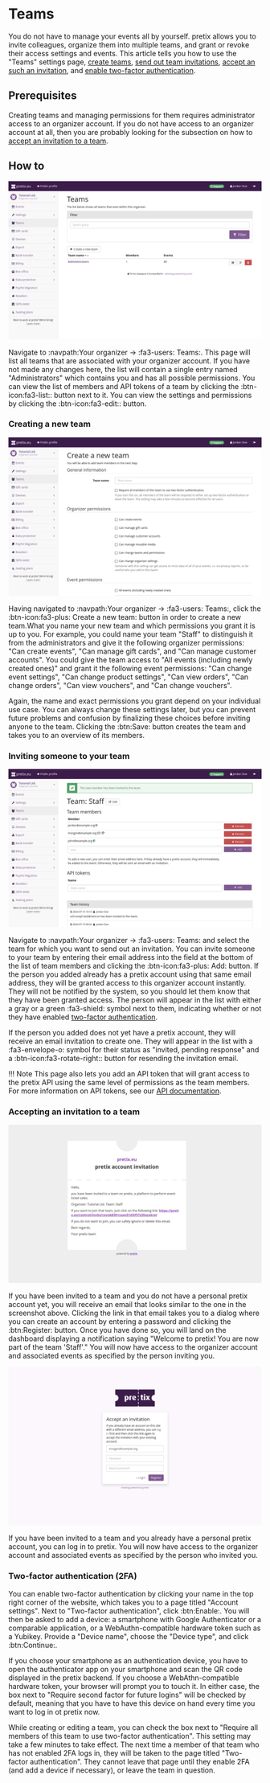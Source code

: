 # Teams

You do not have to manage your events all by yourself. 
pretix allows you to invite colleagues, organize them into multiple teams, and grant or revoke their access settings and events. 
This article tells you how to use the "Teams" settings page, [create teams](teams.md#creating-a-new-team), [send out team invitations](teams.md#inviting-someone-to-your-team), [accept an such an invitation](teams.md#accepting-an-invitation-to-a-team), and [enable two-factor authentication](teams.md#two-factor-authentication-2fa). 

## Prerequisites

Creating teams and managing permissions for them requires administrator access to an organizer account. 
If you do not have access to an organizer account at all, then you are probably looking for the subsection on how to [accept an invitation to a team](teams.md#accepting-an-invitation-to-a-team). 

## How to

![Page titled 'Teams', listing a team called 'Administrators' and showing buttons for creating, editing and viewing teams.](../assets/screens/teams/teams.png "Teams screenshot") 

Navigate to :navpath:Your organizer →  :fa3-users: Teams:. 
This page will list all teams that are associated with your organizer account. 
If you have not made any changes here, the list will contain a single entry named "Administrators" which contains you and has all possible permissions. 
You can view the list of members and API tokens of a team by clicking the :btn-icon:fa3-list:: button next to it. 
You can view the settings and permissions by clicking the :btn-icon:fa3-edit:: button. 

### Creating a new team

![Page titled 'Create a new team', with a name input, the option to require 2FA as well as several organizer and event permission settings.](../assets/screens/teams/create-team.png "Create a new team screenshot") 

Having navigated to :navpath:Your organizer → :fa3-users: Teams:, click the :btn-icon:fa3-plus: Create a new team: button in order to create a new team.What you name your new team and which permissions you grant it is up to you. 
For example, you could name your team "Staff" to distinguish it from the administrators and give it the following organizer permissions: 
"Can create events", "Can manage gift cards", and "Can manage customer accounts". 
You could give the team access to "All events (including newly created ones)" and grant it the following event permissions: 
"Can change event settings", "Can change product settings", "Can view orders", "Can change orders", "Can view vouchers", and "Can change vouchers". 

Again, the name and exact permissions you grant depend on your individual use case. 
You can always change these settings later, but you can prevent future problems and confusion by finalizing these choices before inviting anyone to the team. 
Clicking the :btn:Save: button creates the team and takes you to an overview of its members. 

### Inviting someone to your team

![Page titled 'Team: Staff', listing three members, one of them has a mail icon next to their email address.](../assets/screens/teams/team-invite.png "Team: Staff screenshot") 

Navigate to :navpath:Your organizer → :fa3-users: Teams: and select the team for which you want to send out an invitation. 
You can invite someone to your team by entering their email address into the field at the bottom of the list of team members and clicking the :btn-icon:fa3-plus: Add: button. 
If the person you added already has a pretix account using that same email address, they will be granted access to this organizer account instantly. 
They will not be notified by the system, so you should let them know that they have been granted access. 
The person will appear in the list with either a gray or a green :fa3-shield: symbol next to them, indicating whether or not they have enabled [two-factor authentication](teams.md#two-factor-authentication-2fa). 

If the person you added does not yet have a pretix account, they will receive an email invitation to create one. 
They will appear in the list with a :fa3-envelope-o: symbol for their status as "invited, pending response" and a :btn-icon:fa3-rotate-right:: button for resending the invitation email. 

!!! Note 
    This page also lets you add an API token that will grant access to the pretix API using the same level of permissions as the team members. 
    For more information on API tokens, see our [API documentation](https://docs.pretix.eu/en/latest/api/tokenauth.html). 

### Accepting an invitation to a team

![Email titled 'pretix account invitation', specifying the organizer Tutorial Ltd. and the team Staff, displaying a link for joining that team.](../assets/screens/teams/account-invitation.png "pretix account invitation screenshot") 

If you have been invited to a team and you do not have a personal pretix account yet, you will receive an email that looks similar to the one in the screenshot above. 
Clicking the link in that email takes you to a dialog where you can create an account by entering a password and clicking the :btn:Register: button. 
Once you have done so, you will land on the dashboard displaying a notification saying "Welcome to pretix! You are now part of the team 'Staff'." 
You will now have access to the organizer account and associated events as specified by the person inviting you. 

![Page titled 'Accept an invitation' with inputs for email address and password as well as buttons for logging in or registering.](../assets/screens/teams/accept-invitation.png "pretix accept an invitation screenshot") 

If you have been invited to a team and you already have a personal pretix account, you can log in to pretix. 
You will now have access to the organizer account and associated events as specified by the person who invited you. 

### Two-factor authentication (2FA) 

You can enable two-factor authentication by clicking your name in the top right corner of the website, which takes you to a page titled "Account settings". 
Next to "Two-factor authentication", click :btn:Enable:. 
You will then be asked to add a device: a smartphone with Google Authenticator or a comparable application, or a WebAuthn-compatible hardware token such as a Yubikey. 
Provide a "Device name", choose the "Device type", and click :btn:Continue:. 

If you choose your smartphone as an authentication device, you have to open the authenticator app on your smartphone and scan the QR code displayed in the pretix backend. 
If you choose a WebAthn-compatible hardware token, your browser will prompt you to touch it. 
In either case, the box next to "Require second factor for future logins" will be checked by default, meaning that you have to have this device on hand every time you want to log in ot pretix now. 

While creating or editing a team, you can check the box next to "Require all members of this team to use two-factor authentication". 
This setting may take a few minutes to take effect. 
The next time a member of that team who has not enabled 2FA logs in, they will be taken to the page titled "Two-factor authentication". 
They cannot leave that page until they enable 2FA (and add a device if necessary), or leave the team in question. 